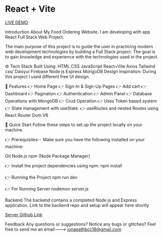 # React + Vite

[LIVE DEMO]( https://new-food-blog.web.app/)

Introduction
About
My Food Ordering Website. I am developing with app React Full Stack Web Project.
 
The main purpose of this project is to guide the user in practicing modern web development technologies by building a Full Stack project. The goal is to gain knowledge and experience with the technologies used in the project.

⚙️ Tech Stack
Built Using:
HTML
CSS
JavaScript
React+Vite
Axios
Tailwind css/ Daisyui
Firebase
Node js
Express
MongoDB
Design Inspiration:
During this project I used different free UI design.

🔋 Features
👉 Home Page
👉 Sign-In & Sign-Up Pages
👉 Add cart
👉 Dashboard
👉 Pagination
👉 Authentication
👉 Admin Panel
👉 Database Operations with MongoDB
👉 Crud Operation
👉 Uses Token based system
👉 State management with useState.
👉 useRoutes and nested Routes using React Router Dom V6


🤸 Quick Start
Follow these steps to set up the project locally on your machine.

👉 Prerequisites--
Make sure you have the following installed on your machine:

Git
Node.js
npm (Node Package Manager)

👉 Install the project dependencies using npm:
   npm install
   
👉 Running the Project
    npm run dev

👉 For Running Server
  nodemon server.js


Backend
The backend contains a completed Node js and Express application. Link to the backend repo and setup will appear here shortly

[Server Github Link](https://github.com/Jonaeath/food-blog-server.git)

Feedback
Any questions or suggestions? Notice any bugs or glitches? Feel free to send me an email---> jonaeathbcc18@gmail.com
